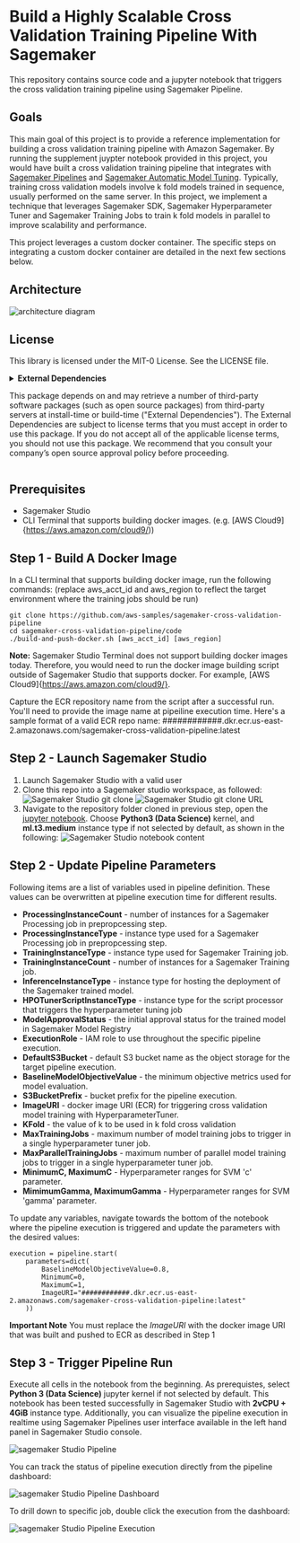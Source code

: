 # Build a Highly Scalable Cross Validation Training Pipeline With Sagemaker
This repository contains source code and a jupyter notebook that triggers the cross validation training pipeline using Sagemaker Pipeline. 


## Goals
This main goal of this project is to provide a reference implementation for building a cross validation training pipeline with Amazon Sagemaker. By running the supplement juypter notebook provided in this project, you would have built a cross validation training pipeline that integrates with [Sagemaker Pipelines](https://aws.amazon.com/sagemaker/pipelines/) and [Sagemaker Automatic Model Tuning](https://docs.aws.amazon.com/sagemaker/latest/dg/automatic-model-tuning.html). Typically, training cross validation models involve k fold models trained in sequence, usually performed on the same server. In this project, we implement a technique that leverages Sagemaker SDK, Sagemaker Hyperparameter Tuner and Sagemaker Training Jobs to train k fold models in parallel to improve scalability and performance.

This project leverages a custom docker container. The specific steps on integrating a custom docker container are detailed in the next few sections below.

## Architecture
![architecture diagram](assets/crossvalidationpipeline.png)

## License
This library is licensed under the MIT-0 License. See the LICENSE file.

<details>
<summary>  
<b>External Dependencies</b>

This package depends on and may retrieve a number of third-party software packages (such as open source packages) from third-party servers at install-time or build-time ("External Dependencies"). The External Dependencies are subject to license terms that you must accept in order to use this package. If you do not accept all of the applicable license terms, you should not use this package. We recommend that you consult your company’s open source approval policy before proceeding.

</summary>
Provided below is a list of the External Dependencies and the applicable license terms as indicated by the documentation associated with the External Dependencies as of Amazon's most recent review of such documentation.
THIS INFORMATION IS PROVIDED FOR CONVENIENCE ONLY. AMAZON DOES NOT PROMISE THAT THE LIST OR THE APPLICABLE TERMS AND CONDITIONS ARE COMPLETE, ACCURATE, OR UP-TO-DATE, AND AMAZON WILL HAVE NO LIABILITY FOR ANY INACCURACIES. YOU SHOULD CONSULT THE DOWNLOAD SITES FOR THE EXTERNAL DEPENDENCIES FOR THE MOST COMPLETE AND UP-TO-DATE LICENSING INFORMATION.
YOUR USE OF THE EXTERNAL DEPENDENCIES IS AT YOUR SOLE RISK. IN NO EVENT WILL AMAZON BE LIABLE FOR ANY DAMAGES, INCLUDING WITHOUT LIMITATION ANY DIRECT, INDIRECT, CONSEQUENTIAL, SPECIAL, INCIDENTAL, OR PUNITIVE DAMAGES (INCLUDING FOR ANY LOSS OF GOODWILL, BUSINESS INTERRUPTION, LOST PROFITS OR DATA, OR COMPUTER FAILURE OR MALFUNCTION) ARISING FROM OR RELATING TO THE EXTERNAL DEPENDENCIES, HOWEVER CAUSED AND REGARDLESS OF THE THEORY OF LIABILITY, EVEN IF AMAZON HAS BEEN ADVISED OF THE POSSIBILITY OF SUCH DAMAGES. THESE LIMITATIONS AND DISCLAIMERS APPLY EXCEPT TO THE EXTENT PROHIBITED BY APPLICABLE LAW.

** sklearn; version 0.22.1 -- https://scikit-learn.org
</details>

## Prerequisites
- Sagemaker Studio
- CLI Terminal that supports building docker images. (e.g. [AWS Cloud9]{https://aws.amazon.com/cloud9/))

## Step 1 - Build A Docker Image
In a CLI terminal that supports building docker image, run the following commands: (replace aws_acct_id and aws_region to reflect the target environment where the training jobs should be run)

```
git clone https://github.com/aws-samples/sagemaker-cross-validation-pipeline
cd sagemaker-cross-validation-pipeline/code
./build-and-push-docker.sh [aws_acct_id] [aws_region]
```

**Note:** Sagemaker Studio Terminal does not support building docker images today. Therefore, you would need to run the docker image building script outside of Sagemaker Studio that supports docker. For example, [AWS Cloud9]{https://aws.amazon.com/cloud9/}. 

Capture the ECR repository name from the script after a successful run. You'll need to provide the image name at pipeiline execution time. Here's a sample format of a valid ECR repo name: ############.dkr.ecr.us-east-2.amazonaws.com/sagemaker-cross-validation-pipeline:latest

## Step 2 - Launch Sagemaker Studio

1. Launch Sagemaker Studio with a valid user
2. Clone this repo into a Sagemaker studio workspace, as followed:
![Sagemaker Studio git clone](assets/sagemaker-studio-clone-repo.png)
![Sagemaker Studio git clone URL](assets/sagemaker-studio-clone-repo-url.png)
3. Navigate to the repository folder cloned in previous step, open the [jupyter notebook](cross_validation_pipeline.ipynb). Choose **Python3 (Data Science)** kernel, and **ml.t3.medium** instance type if not selected by default, as shown in the following:
![Sagemaker Studio notebook content](assets/sagemaker-studio-notebook-content.png)

## Step 2 - Update Pipeline Parameters
Following items are a list of variables used in pipeline definition. These values can be overwritten at pipeline execution time for different results. 

- **ProcessingInstanceCount** - number of instances for a Sagemaker Processing job in prepropcessing step.
- **ProcessingInstanceType**  - instance type used for a Sagemaker Processing job in prepropcessing step.
- **TrainingInstanceType** -  instance type used for Sagemaker Training job.
- **TrainingInstanceCount** -  number of instances for a Sagemaker Training job.
- **InferenceInstanceType** - instance type for hosting the deployment of the Sagemaker trained model.
- **HPOTunerScriptInstanceType** - instance type for the script processor that triggers the hyperparameter tuning job 
- **ModelApprovalStatus** - the initial approval status for the trained model in Sagemaker Model Registry
- **ExecutionRole** - IAM role to use throughout the specific pipeline execution. 
- **DefaultS3Bucket** - default S3 bucket name as the object storage for the target pipeline execution.
- **BaselineModelObjectiveValue** - the minimum objective metrics used for model evaluation.
- **S3BucketPrefix** - bucket prefix for the pipeline execution.
- **ImageURI** - docker image URI (ECR) for triggering cross validation model training with HyperparameterTuner.
- **KFold** - the value of k to be used in k fold cross validation
- **MaxTrainingJobs** - maximum number of model training jobs to trigger in a single hyperparameter tuner job.
- **MaxParallelTrainingJobs** - maximum number of parallel model training jobs to trigger in a single hyperparameter tuner job.
- **MinimumC, MaximumC** - Hyperparameter ranges for SVM 'c' parameter.
- **MimimumGamma, MaximumGamma** - Hyperparameter ranges for SVM 'gamma' parameter. 

To update any variables, navigate towards the bottom of the notebook where the pipeline execution is triggered and update the parameters with the desired values:

```
execution = pipeline.start(
    parameters=dict(
        BaselineModelObjectiveValue=0.8,
        MinimumC=0,
        MaximumC=1,
        ImageURI="############.dkr.ecr.us-east-2.amazonaws.com/sagemaker-cross-validation-pipeline:latest"
    ))
```

**Important Note** You must replace the *ImageURI* with the docker image URI that was built and pushed to ECR as described in Step 1

## Step 3 - Trigger Pipeline Run
Execute all cells in the notebook from the beginning. As prerequistes, select **Python 3 (Data Science)** jupyter kernel if not selected by default. This notebook has been tested successfully in Sagemaker Studio with **2vCPU + 4GiB** instance type. Additionally, you can visualize the pipeline execution in realtime using Sagemaker Pipelines user interface available in the left hand panel in Sagemaker Studio console.

![sagemaker Studio Pipeline](assets/sagemaker-studio-pipeline.png)

You can track the status of pipeline execution directly from the pipeline dashboard:

![sagemaker Studio Pipeline Dashboard](assets/sagemaker-studio-pipeline-dashboard.png)

To drill down to specific job, double click the execution from the dashboard:

![sagemaker Studio Pipeline Execution](assets/sagemaker-studio-pipeline-execution.png)


